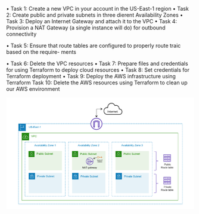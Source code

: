 • Task 1: Create a new VPC in your account in the US-East-1 region
• Task 2: Create public and private subnets in three dierent Availability Zones
• Task 3: Deploy an Internet Gateway and attach it to the VPC
• Task 4: Provision a NAT Gateway (a single instance will do) for outbound connectivity

• Task 5: Ensure that route tables are configured to properly route traic based on the require-
ments

• Task 6: Delete the VPC resources
• Task 7: Prepare files and credentials for using Terraform to deploy cloud resources
• Task 8: Set credentials for Terraform deployment
• Task 9: Deploy the AWS infrastructure using Terraform
Task 10: Delete the AWS resources using Terraform to clean up our AWS environment

![alt text](./VPC_Design_1.png)

